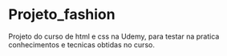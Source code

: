 # Projeto_fashion
 Projeto do curso de html e css na Udemy, para testar na pratica conhecimentos e tecnicas obtidas no curso.
